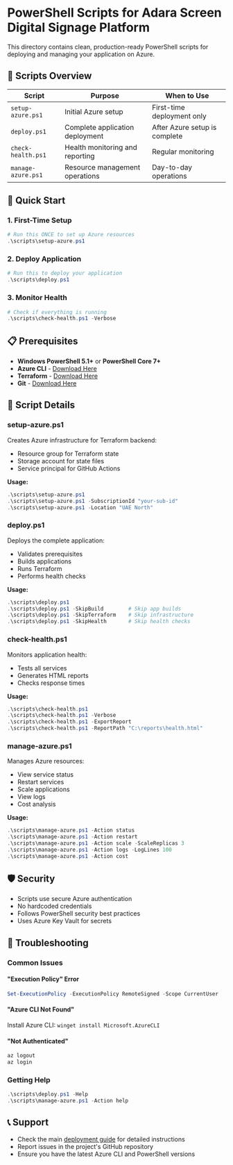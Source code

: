 # PowerShell Scripts for Adara Screen Digital Signage Platform

This directory contains clean, production-ready PowerShell scripts for deploying and managing your application on Azure.

## 📁 **Scripts Overview**

| Script | Purpose | When to Use |
|--------|---------|-------------|
| `setup-azure.ps1` | Initial Azure setup | First-time deployment only |
| `deploy.ps1` | Complete application deployment | After Azure setup is complete |
| `check-health.ps1` | Health monitoring and reporting | Regular monitoring |
| `manage-azure.ps1` | Resource management operations | Day-to-day operations |

## 🚀 **Quick Start**

### **1. First-Time Setup**
```powershell
# Run this ONCE to set up Azure resources
.\scripts\setup-azure.ps1
```

### **2. Deploy Application**
```powershell
# Run this to deploy your application
.\scripts\deploy.ps1
```

### **3. Monitor Health**
```powershell
# Check if everything is running
.\scripts\check-health.ps1 -Verbose
```

## 📋 **Prerequisites**

- **Windows PowerShell 5.1+** or **PowerShell Core 7+**
- **Azure CLI** - [Download Here](https://aka.ms/installazurecliwindows)
- **Terraform** - [Download Here](https://www.terraform.io/downloads.html)
- **Git** - [Download Here](https://git-scm.com/download/win)

## 🔧 **Script Details**

### **setup-azure.ps1**
Creates Azure infrastructure for Terraform backend:
- Resource group for Terraform state
- Storage account for state files
- Service principal for GitHub Actions

**Usage:**
```powershell
.\scripts\setup-azure.ps1
.\scripts\setup-azure.ps1 -SubscriptionId "your-sub-id"
.\scripts\setup-azure.ps1 -Location "UAE North"
```

### **deploy.ps1**
Deploys the complete application:
- Validates prerequisites
- Builds applications
- Runs Terraform
- Performs health checks

**Usage:**
```powershell
.\scripts\deploy.ps1
.\scripts\deploy.ps1 -SkipBuild        # Skip app builds
.\scripts\deploy.ps1 -SkipTerraform    # Skip infrastructure
.\scripts\deploy.ps1 -SkipHealth       # Skip health checks
```

### **check-health.ps1**
Monitors application health:
- Tests all services
- Generates HTML reports
- Checks response times

**Usage:**
```powershell
.\scripts\check-health.ps1
.\scripts\check-health.ps1 -Verbose
.\scripts\check-health.ps1 -ExportReport
.\scripts\check-health.ps1 -ReportPath "C:\reports\health.html"
```

### **manage-azure.ps1**
Manages Azure resources:
- View service status
- Restart services
- Scale applications
- View logs
- Cost analysis

**Usage:**
```powershell
.\scripts\manage-azure.ps1 -Action status
.\scripts\manage-azure.ps1 -Action restart
.\scripts\manage-azure.ps1 -Action scale -ScaleReplicas 3
.\scripts\manage-azure.ps1 -Action logs -LogLines 100
.\scripts\manage-azure.ps1 -Action cost
```

## 🛡️ **Security**

- Scripts use secure Azure authentication
- No hardcoded credentials
- Follows PowerShell security best practices
- Uses Azure Key Vault for secrets

## 🚨 **Troubleshooting**

### **Common Issues**

#### **"Execution Policy" Error**
```powershell
Set-ExecutionPolicy -ExecutionPolicy RemoteSigned -Scope CurrentUser
```

#### **"Azure CLI Not Found"**
Install Azure CLI: `winget install Microsoft.AzureCLI`

#### **"Not Authenticated"**
```powershell
az logout
az login
```

### **Getting Help**
```powershell
.\scripts\deploy.ps1 -Help
.\scripts\manage-azure.ps1 -Action help
```

## 📞 **Support**

- Check the main [deployment guide](../docs/DEPLOYMENT_GUIDE.md) for detailed instructions
- Report issues in the project's GitHub repository
- Ensure you have the latest Azure CLI and PowerShell versions